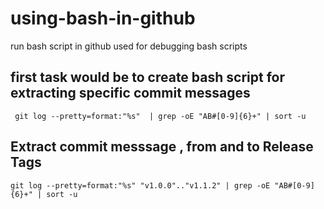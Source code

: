 # using-bash-in-github
run bash script in github
used for debugging bash scripts
## first task would be to create bash script for extracting specific commit messages
     git log --pretty=format:"%s"  | grep -oE "AB#[0-9]{6}+" | sort -u
## Extract commit messsage , from and to  Release Tags
    git log --pretty=format:"%s" "v1.0.0".."v1.1.2" | grep -oE "AB#[0-9]{6}+" | sort -u
